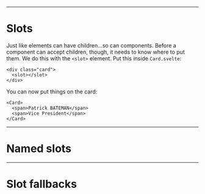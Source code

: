 ------
# **Slots**
Just like elements can have children...so can components. Before a component can accept children, though, it needs to know where to put them. We do this with the `<slot>` element. Put this inside <code data-file="src/routes/part2/component-composition/slots/Card.svelte">Card.svelte</code>:
```svelte title="src/routes/part2/component-composition/slots/Card.svelte" "<slot></slot>"
<div class="card">
  <slot></slot>
</div>
```
You can now put things on the card:
```svelte title="src/routes/part2/component-composition/slots/+page.svelte" "<span>Patrick BATEMAN</span>" "<span>Vice President</span>"
<Card>
  <span>Patrick BATEMAN</span>
  <span>Vice President</span>
</Card>
```

------
# **Named slots**

------
# **Slot fallbacks**

